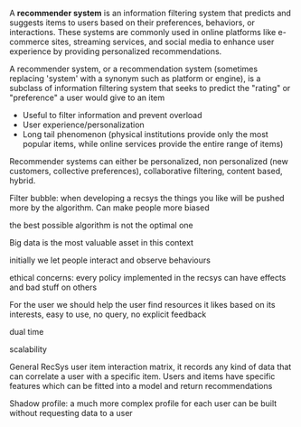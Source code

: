 A **recommender system** is an information filtering system that predicts and suggests items to users based on their preferences, behaviors, or interactions. These systems are commonly used in online platforms like e-commerce sites, streaming services, and social media to enhance user experience by providing personalized recommendations.

A recommender system, or a recommendation system (sometimes replacing 'system' with a synonym such as platform or engine), is a subclass of information filtering system that seeks to predict the "rating" or "preference" a user would give to an item

- Useful to filter information and prevent overload
- User experience/personalization
- Long tail phenomenon (physical institutions provide only the most popular items, while online services provide the entire range of items)

Recommender systems can either be personalized, non personalized (new customers, collective preferences), collaborative filtering, content based, hybrid.

Filter bubble: when developing a recsys the things you like will be pushed more by the algorithm. Can make people more biased

the best possible algorithm is not the optimal one

Big data is the most valuable asset in this context

initially we let people interact and observe behaviours

ethical concerns: every policy implemented in the recsys can have effects and bad stuff on others

For the user we should help the user find resources it likes based on its interests, easy to use, no query, no explicit feedback

dual time

scalability

General RecSys
	user item interaction matrix, it records any kind of data that can correlate a user with a specific item. Users and items have specific features which can be fitted into a model and return recommendations
	
	
Shadow profile: a much more complex profile for each user can be built without requesting data to a user

